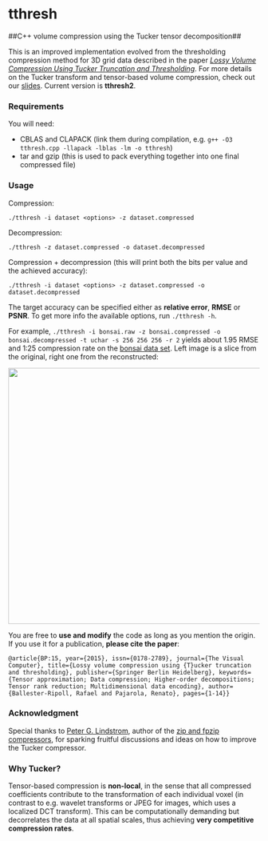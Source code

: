 # tthresh
##C++ volume compression using the Tucker tensor decomposition##

This is an improved implementation evolved from the thresholding compression method for 3D grid data described in the paper [*Lossy Volume Compression Using Tucker Truncation and Thresholding*](http://www.ifi.uzh.ch/en/vmml/publications/lossycompression.html). For more details on the Tucker transform and tensor-based volume compression, check out our [slides](http://www.ifi.uzh.ch/dam/jcr:00000000-73a0-83b8-ffff-ffffd48b8a42/tensorapproximation.pdf). Current version is **tthresh2**.

### Requirements

You will need:

- CBLAS and CLAPACK (link them during compilation, e.g. ```g++ -O3 tthresh.cpp -llapack -lblas -lm -o tthresh```)
- tar and gzip (this is used to pack everything together into one final compressed file)

### Usage

Compression:

```
./tthresh -i dataset <options> -z dataset.compressed
```

Decompression:

```
./tthresh -z dataset.compressed -o dataset.decompressed
```

Compression + decompression (this will print both the bits per value and the achieved accuracy):

```
./tthresh -i dataset <options> -z dataset.compressed -o dataset.decompressed
```

The target accuracy can be specified either as **relative error**, **RMSE** or **PSNR**. To get more info the available options, run ```./tthresh -h```.

For example, ```./tthresh -i bonsai.raw -z bonsai.compressed -o bonsai.decompressed -t uchar -s 256 256 256 -r 2``` yields about 1.95 RMSE and 1:25 compression rate on the [bonsai data set](http://www.tc18.org/code_data_set/3D_greyscale/bonsai.raw.gz). Left image is a slice from the original, right one from the reconstructed: 

<img src="https://github.com/rballester/tucker_compression/blob/master/images/original_vs_reconstructed.jpg" width="512">

You are free to **use and modify** the code as long as you mention the origin. If you use it for a publication, **please cite the paper**:

```@article{BP:15, year={2015}, issn={0178-2789}, journal={The Visual Computer}, title={Lossy volume compression using {T}ucker truncation and thresholding}, publisher={Springer Berlin Heidelberg}, keywords={Tensor approximation; Data compression; Higher-order decompositions; Tensor rank reduction; Multidimensional data encoding}, author={Ballester-Ripoll, Rafael and Pajarola, Renato}, pages={1-14}}```

### Acknowledgment

Special thanks to [Peter G. Lindstrom](http://people.llnl.gov/pl), author of the [zip and fpzip compressors](http://computation.llnl.gov/projects/floating-point-compression), for sparking fruitful discussions and ideas on how to improve the Tucker compressor.

### Why Tucker?

Tensor-based compression is **non-local**, in the sense that all compressed coefficients contribute to the transformation of each individual voxel (in contrast to e.g. wavelet transforms or JPEG for images, which uses a localized DCT transform). This can be computationally demanding but decorrelates the data at all spatial scales, thus achieving **very competitive compression rates**.